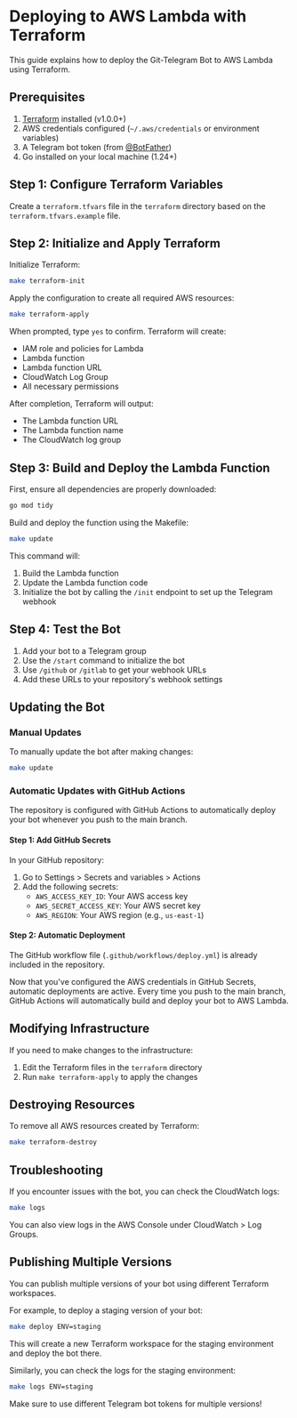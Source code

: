 # Deploying to AWS Lambda with Terraform

This guide explains how to deploy the Git-Telegram Bot to AWS Lambda using Terraform.

## Prerequisites

1. [Terraform](https://www.terraform.io/downloads.html) installed (v1.0.0+)
2. AWS credentials configured (`~/.aws/credentials` or environment variables)
3. A Telegram bot token (from [@BotFather](https://t.me/BotFather))
4. Go installed on your local machine (1.24+)

## Step 1: Configure Terraform Variables

Create a `terraform.tfvars` file in the `terraform` directory based on the `terraform.tfvars.example` file.

## Step 2: Initialize and Apply Terraform

Initialize Terraform:

```bash
make terraform-init
```

Apply the configuration to create all required AWS resources:

```bash
make terraform-apply
```

When prompted, type `yes` to confirm. Terraform will create:

- IAM role and policies for Lambda
- Lambda function
- Lambda function URL
- CloudWatch Log Group
- All necessary permissions

After completion, Terraform will output:

- The Lambda function URL
- The Lambda function name
- The CloudWatch log group

## Step 3: Build and Deploy the Lambda Function

First, ensure all dependencies are properly downloaded:

```bash
go mod tidy
```

Build and deploy the function using the Makefile:

```bash
make update
```

This command will:

1. Build the Lambda function
2. Update the Lambda function code
3. Initialize the bot by calling the `/init` endpoint to set up the Telegram webhook

## Step 4: Test the Bot

1. Add your bot to a Telegram group
2. Use the `/start` command to initialize the bot
3. Use `/github` or `/gitlab` to get your webhook URLs
4. Add these URLs to your repository's webhook settings

## Updating the Bot

### Manual Updates

To manually update the bot after making changes:

```bash
make update
```

### Automatic Updates with GitHub Actions

The repository is configured with GitHub Actions to automatically deploy your bot whenever you push to the main branch.

#### Step 1: Add GitHub Secrets

In your GitHub repository:

1. Go to Settings > Secrets and variables > Actions
2. Add the following secrets:
   - `AWS_ACCESS_KEY_ID`: Your AWS access key
   - `AWS_SECRET_ACCESS_KEY`: Your AWS secret key
   - `AWS_REGION`: Your AWS region (e.g., `us-east-1`)

#### Step 2: Automatic Deployment

The GitHub workflow file (`.github/workflows/deploy.yml`) is already included in the repository.

Now that you've configured the AWS credentials in GitHub Secrets, automatic deployments are active. Every time you push to the main branch, GitHub Actions will automatically build and deploy your bot to AWS Lambda.

## Modifying Infrastructure

If you need to make changes to the infrastructure:

1. Edit the Terraform files in the `terraform` directory
2. Run `make terraform-apply` to apply the changes

## Destroying Resources

To remove all AWS resources created by Terraform:

```bash
make terraform-destroy
```

## Troubleshooting

If you encounter issues with the bot, you can check the CloudWatch logs:

```bash
make logs
```

You can also view logs in the AWS Console under CloudWatch > Log Groups.

## Publishing Multiple Versions

You can publish multiple versions of your bot using different Terraform workspaces.

For example, to deploy a staging version of your bot:

```bash
make deploy ENV=staging
```

This will create a new Terraform workspace for the staging environment and deploy the bot there.

Similarly, you can check the logs for the staging environment:

```bash
make logs ENV=staging
```

Make sure to use different Telegram bot tokens for multiple versions!
